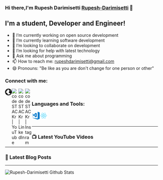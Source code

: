 ### Hi there,I'm Rupesh Darimisetti [Rupesh-Darimisetti][website] 👋
<!--
**Rupesh-Darimisetti/Rupesh-Darimisetti** is a ✨ _special_ ✨ repository because its `README.md` (this file) appears on your GitHub profile.

Here are some ideas to get you started:
-->
## I'm a student, Developer and Engineer!
- 🔭 I’m currently working on open source development
- 🌱 I’m currently learning software development
- 👯 I’m looking to collaborate on development
- 🤔 I’m looking for help with latest technology
- 💬 Ask me about programming
- 📫 How to reach me: rupeshdarimisetti@gmail.com
- 😄 Pronouns: "Be like as you are don't change for one person or other"



### Connect with me:

[<img align="left" alt="rupeshdarimisetti.blogspot.com" width="22px" src="https://raw.githubusercontent.com/iconic/open-iconic/master/svg/globe.svg" />][website]
[<img align="left" alt="codeSTACKr | YouTube" width="22px" src="https://cdn.jsdelivr.net/npm/simple-icons@v3/icons/youtube.svg" />][youtube]
[<img align="left" alt="codeSTACKr | LinkedIn" width="22px" src="https://cdn.jsdelivr.net/npm/simple-icons@v3/icons/linkedin.svg" />][linkedin]
[<img align="left" alt="codeSTACKr | Instagram" width="22px" src="https://cdn.jsdelivr.net/npm/simple-icons@v3/icons/instagram.svg" />][instagram]

<br />

### Languages and Tools:

[<img align="left" alt="kali linux" width="26px" src="https://raw.githubusercontent.com/github/explore/80688e429a7d4ef2fca1e82350fe8e3517d3494d/topics/visual-studio-code/visual-studio-code.png" />][KaliLinuxplaylist]
[<img align="left" alt="github" width="26px" src="https://raw.githubusercontent.com/github/explore/80688e429a7d4ef2fca1e82350fe8e3517d3494d/topics/react/react.png" />][Gitplaylist]
<br />
<br />

---

### 📺 Latest YouTube Videos
<!-- YOUTUBE:START -->

<!-- YOUTUBE:END -->

---

### 📕 Latest Blog Posts
<!-- BLOG-POST-LIST:START -->

<!-- BLOG-POST-LIST:END -->

---

<img align="left" alt="Rupesh-Darimisetti Github Stats" src="https://github-readme-stats.vercel.app/api?username=Rupesh-Darimisetti&show_icons=true&hide_border=true" />

[website]: https://rupeshdarimisetti.blogspot.com
[youtube]: https://m.youtube.com/channel/UCWhrD7cOc0aPegU-o8KynqQ
[instagram]: https://instagram.com/rupesh_darimisetti
[linkedin]: https://www.linkedin.com/in/rupesh-darimisetti-4095aa1a9
[KaliLinuxplaylist]: https://www.youtube.com/watchv=N1ytEMevQtM&list=PLKiQVpW7NL_CILVLaoMK9bLCvk21UgYqw
[Gitplaylist]: https://www.youtube.com/watch?v=xpxlGugmA5M&list=PLKiQVpW7NL_AAv1O191a_AxyY7iDCFx-E
